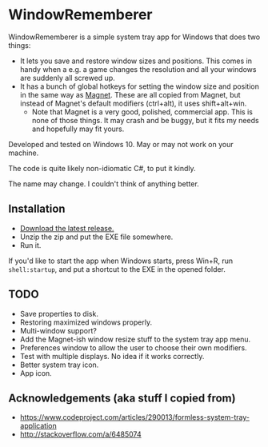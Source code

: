 # WindowRememberer

WindowRememberer is a simple system tray app for Windows that does two things:

- It lets you save and restore window sizes and positions. This comes in handy when a e.g. a game changes the resolution and all your windows are suddenly all screwed up.
- It has a bunch of global hotkeys for setting the window size and position in the same way as [Magnet](https://magnet.crowdcafe.com/). These are all copied from Magnet, but instead of Magnet's default modifiers (ctrl+alt), it uses shift+alt+win.
    - Note that Magnet is a very good, polished, commercial app. This is none of those things. It may crash and be buggy, but it fits my needs and hopefully may fit yours.

Developed and tested on Windows 10. May or may not work on your machine.

The code is quite likely non-idiomatic C#, to put it kindly.

The name may change. I couldn't think of anything better.

## Installation

- [Download the latest release.](https://github.com/superjohan/windowrememberer/releases)
- Unzip the zip and put the EXE file somewhere.
- Run it.

If you'd like to start the app when Windows starts, press Win+R, run `shell:startup`, and put a shortcut to the EXE in the opened folder.

## TODO

- Save properties to disk.
- Restoring maximized windows properly.
- Multi-window support?
- Add the Magnet-ish window resize stuff to the system tray app menu.
- Preferences window to allow the user to choose their own modifiers.
- Test with multiple displays. No idea if it works correctly.
- Better system tray icon.
- App icon.

## Acknowledgements (aka stuff I copied from)

- https://www.codeproject.com/articles/290013/formless-system-tray-application
- http://stackoverflow.com/a/6485074
